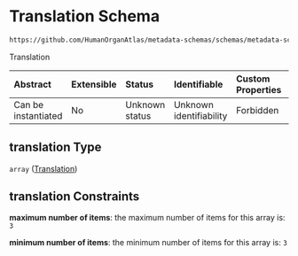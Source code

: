# Translation Schema

```txt
https://github.com/HumanOrganAtlas/metadata-schemas/schemas/metadata-schemas.json#/$defs/Registration/properties/translation
```

Translation

| Abstract            | Extensible | Status         | Identifiable            | Custom Properties | Additional Properties | Access Restrictions | Defined In                                                                   |
| :------------------ | :--------- | :------------- | :---------------------- | :---------------- | :-------------------- | :------------------ | :--------------------------------------------------------------------------- |
| Can be instantiated | No         | Unknown status | Unknown identifiability | Forbidden         | Allowed               | none                | [metadata-schema.json\*](../out/metadata-schema.json "open original schema") |

## translation Type

`array` ([Translation](metadata-schema-defs-registration-properties-translation.md))

## translation Constraints

**maximum number of items**: the maximum number of items for this array is: `3`

**minimum number of items**: the minimum number of items for this array is: `3`
